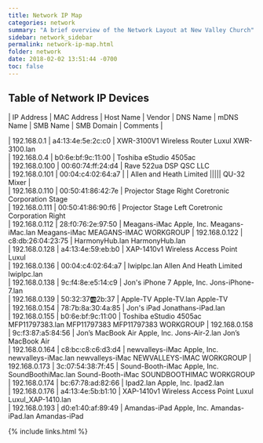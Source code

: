```yaml
---
title: Network IP Map
categories: network
summary: "A brief overview of the Network Layout at New Valley Church"
sidebar: network_sidebar
permalink: network-ip-map.html
folder: network
date: 2018-02-02 13:51:44 -0700
toc: false
---
```

## Table of Network IP Devices

| IP Address | MAC Address | Host Name | Vendor | DNS Name | mDNS Name | SMB Name | SMB Domain | Comments |


| 192.168.0.1 |	a4:13:4e:5e:2c:c0	| XWR-3100V1 Wireless Router	Luxul 	XWR-3100.lan				
| 192.168.0.4 |	b0:6e:bf:9c:11:00	| Toshiba eStudio 4505ac						
| 192.168.0.100 |	00:60:74:ff:24:d4 |	Rave 522ua DSP	QSC LLC		
| 192.168.0.101 | 00:04:c4:02:64:a7 | | Allen and Heath Limited ||||| QU-32 Mixer |			
| 192.168.0.110 |	00:50:41:86:42:7e |	Projector Stage Right	Coretronic Corporation		Stage			
| 192.168.0.111 |	00:50:41:86:90:f6 |	Projector Stage Left	Coretronic Corporation		Right			
| 192.168.0.112 |	28:f0:76:2e:97:50 |	Meagans-iMac	Apple, Inc.	Meagans-iMac.lan	Meagans-iMac	MEAGANS-IMAC	WORKGROUP
| 192.168.0.122 |	c8:db:26:04:23:75 |	HarmonyHub.lan		HarmonyHub.lan				
| 192.168.0.128 |	a4:13:4e:59:eb:b0 |	XAP-1410v1 Wireless Access Point 	Luxul 					
| 192.168.0.136 |	00:04:c4:02:64:a7 |	lwiplpc.lan	Allen And Heath Limited	lwiplpc.lan				
| 192.168.0.138 |	9c:f4:8e:e5:14:c9 |	Jon's iPhone 7	Apple, Inc.	Jons-iPhone-7.lan				
| 192.168.0.139 |	50:32:37:ab:2b:37 |	Apple-TV		Apple-TV.lan	Apple-TV			
| 192.168.0.154 |	78:7b:8a:30:4a:85 |	Jon's iPad		Jonathans-iPad.lan				
| 192.168.0.155 |	b0:6e:bf:9c:11:00 |	Toshiba eStudio 4505ac		MFP11797383.lan	MFP11797383	MFP11797383	WORKGROUP
| 192.168.0.158 |	9c:f3:87:a5:84:56 |	Jon’s MacBook Air	Apple, Inc.	Jons-Air-2.lan	Jon’s MacBook Air			
| 192.168.0.164 |	c8:bc:c8:c6:d3:d4 |	newvalleys-iMac	Apple, Inc.	newvalleys-iMac.lan	newvalleys-iMac	NEWVALLEYS-IMAC	WORKGROUP
| 192.168.0.173 |	3c:07:54:38:7f:45 |	Sound-Booth-iMac	Apple, Inc.	SoundBoothiMac.lan	Sound-Booth-iMac	SOUNDBOOTHIMAC	WORKGROUP
| 192.168.0.174 |	bc:67:78:ad:82:66 |	Ipad2.lan	Apple, Inc.	Ipad2.lan				
| 192.168.0.176 |	a4:13:4e:5b:b1:10 |	XAP-1410v1 Wireless Access Point	Luxul 	Luxul_XAP-1410.lan				
| 192.168.0.193 |	d0:e1:40:af:89:49 |	Amandas-iPad	Apple, Inc.	Amandas-iPad.lan	Amandas-iPad			


{% include links.html %}

